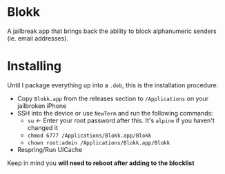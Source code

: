# Blokk

A jailbreak app that brings back the ability to block alphanumeric senders (ie. email addresses).

# Installing

Until I package everything up into a `.deb`, this is the installation procedure:

- Copy `Blokk.app` from the releases section to `/Applications` on your jailbroken iPhone
- SSH into the device or use `NewTerm` and run the following commands:
  - `su` <- Enter your root password after this. It's `alpine` if you haven't changed it
  - `chmod 6777 /Applications/Blokk.app/Blokk`
  - `chown root:admin /Applications/Blokk.app/Blokk`
- Respring/Run UICache

Keep in mind you **will need to reboot after adding to the blocklist**
